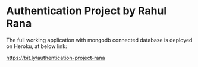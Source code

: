 # Authentication Project by Rahul Rana

The full working application with mongodb connected database is deployed on Heroku, at below link:

https://bit.ly/authentication-project-rana
